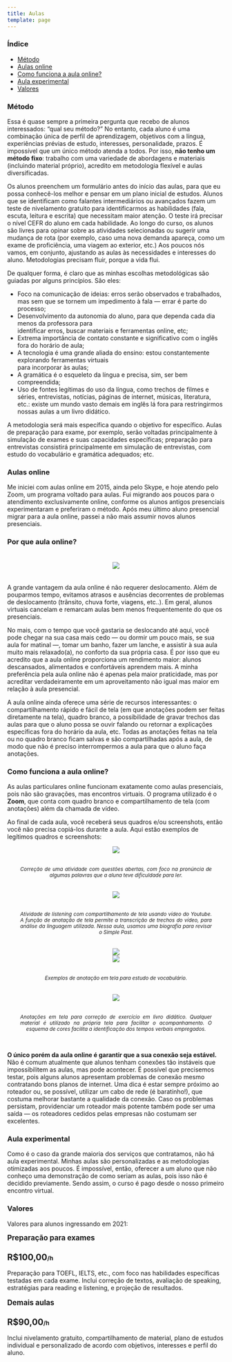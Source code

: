 ```yaml
---
title: Aulas
template: page
---
```


<h3>Índice</h3>
<ul>
  <li><a href="#metodo">Método</a></li>
  <li><a href="#aulasonline">Aulas online</a></li>
  <li><a href="#comofunciona">Como funciona a aula online?</a></li>
  <li><a href="#aulaexperimental">Aula experimental</a></li>
  <li><a href="#valores">Valores</a></li>
</ul>

<h3 id="metodo">Método</h3>

Essa é quase sempre a primeira pergunta que recebo de alunos interessados: “qual seu método?” No entanto, cada aluno é uma combinação única de perfil de aprendizagem, objetivos com a língua, experiências prévias de estudo, interesses, personalidade, prazos. É impossível que um único método atenda a todos. Por isso, <b>não tenho um método fixo</b>: trabalho com uma variedade de abordagens e materiais (incluindo material próprio), acredito em metodologia flexível e aulas diversificadas.

Os alunos preenchem um formulário antes do início das aulas, para que eu possa conhecê-los melhor e pensar em um plano inicial de estudos. Alunos que se identificam como falantes intermediários ou avançados fazem um teste de nivelamento gratuito para identificarmos as habilidades (fala, escuta, leitura e escrita) que necessitam maior atenção. O teste irá precisar o nível CEFR do aluno em cada habilidade. Ao longo do curso, os alunos são livres para opinar sobre as atividades selecionadas ou sugerir uma mudança de rota (por exemplo, caso uma nova demanda apareça, como um exame de proficiência, uma viagem ao exterior, etc.) Aos poucos nós vamos, em conjunto, ajustando as aulas às necessidades e interesses do aluno. Metodologias precisam fluir, porque a vida flui.

De qualquer forma, é claro que as minhas escolhas metodológicas são guiadas por alguns princípios. São eles:

<ul>
<li>Foco na comunicação de ideias: erros serão observados e trabalhados, mas sem que se tornem um impedimento à fala — errar é parte do processo;</li>
<li>Desenvolvimento da autonomia do aluno, para que dependa cada dia menos da professora para </li>identificar erros, buscar materiais e ferramentas online, etc;
<li>Extrema importância de contato constante e significativo com o inglês fora do horário de aula;</li>
<li>A tecnologia é uma grande aliada do ensino: estou constantemente explorando ferramentas virtuais </li>para incorporar às aulas;
<li>A gramática é o esqueleto da língua e precisa, sim, ser bem compreendida;</li>
<li>Uso de fontes legítimas do uso da língua, como trechos de filmes e séries, entrevistas, notícias, páginas de internet, músicas, literatura, etc.: existe um mundo vasto demais em inglês lá fora para restringirmos nossas aulas a um livro didático.</li>
</ul>

A metodologia será mais específica quando o objetivo for específico. Aulas de preparação para exame, por exemplo, serão voltadas principalmente à simulação de exames e suas capacidades específicas; preparação para entrevistas consistirá principalmente em simulação de entrevistas, com estudo do vocabulário e gramática adequados; etc.

<h3 id="aulasonline">Aulas online</h3>

Me iniciei com aulas online em 2015, ainda pelo Skype, e hoje atendo pelo Zoom, um programa voltado para aulas. Fui migrando aos poucos para o atendimento exclusivamente online, conforme os alunos antigos presenciais experimentaram e preferiram o método. Após meu último aluno presencial migrar para a aula online, passei a não mais assumir novos alunos presenciais.

### Por que aula online?

<div style="width: 100%; display: flex; flex-direction: column; text-align-last: center">
  <div style="width: 100%">
    <div class="row">
      <div class="col-12">
        <img src="../images/classes/image7.png" style="max-height: 200px; margin: 20px" />
      </div>
    </div>
  </div>
</div>

A grande vantagem da aula online é não requerer deslocamento. Além de pouparmos tempo, evitamos atrasos e ausências decorrentes de problemas de deslocamento (trânsito, chuva forte, viagens, etc..). Em geral, alunos virtuais cancelam e remarcam aulas bem menos frequentemente do que os presenciais.

No mais, com o tempo que você gastaria se deslocando até aqui, você pode chegar na sua casa mais cedo — ou dormir um pouco mais, se sua aula for matinal —, tomar um banho, fazer um lanche, e assistir à sua aula muito mais relaxado(a), no conforto da sua própria casa. É por isso que eu acredito que a aula online proporciona um rendimento maior: alunos descansados, alimentados e confortáveis aprendem mais. A minha preferência pela aula online não é apenas pela maior praticidade, mas por acreditar verdadeiramente em um aproveitamento não igual mas maior em relação à aula presencial.

A aula online ainda oferece uma série de recursos interessantes: o compartilhamento rápido e fácil de tela (em que anotações podem ser feitas diretamente na tela), quadro branco, a possibilidade de gravar trechos das aulas para que o aluno possa se ouvir falando ou retornar a explicações específicas fora do horário da aula, etc. Todas as anotações feitas na tela ou no quadro branco ficam salvas e são compartilhadas após a aula, de modo que não é preciso interrompermos a aula para que o aluno faça anotações.

<h3 id="comofunciona">Como funciona a aula online?</h3>

As aulas particulares online funcionam exatamente como aulas presenciais, pois não são gravações, mas encontros virtuais. O programa utilizado é o <b>Zoom</b>, que conta com quadro branco e compartilhamento de tela (com anotações) além da chamada de vídeo. 

Ao final de cada aula, você receberá seus quadros e/ou screenshots, então você não precisa copiá-los durante a aula. Aqui estão exemplos de legítimos quadros e screenshots:

<div style="width: 100%; display: flex; flex-direction: column; text-align-last: center">
  <div style="width: 100%">
    <img src="../images/classes/image6.png" style="max-height: 150px;" />
  </div>
  <small style="margin: 30px; text-align: justify"><i>Correção de uma atividade com questões abertas, com foco na pronúncia de algumas palavras que a aluna teve dificuldade para ler.</i></small>
</div>

<div style="width: 100%; display: flex; flex-direction: column; text-align-last: center">
  <div style="width: 100%">
    <img src="../images/classes/image5.png" style="max-height: 300px;" />
  </div>
  <small style="margin: 30px; text-align: justify"><i>Atividade de listening com compartilhamento de tela usando vídeo do Youtube. A função de anotação de tela permite a transcrição de trechos do vídeo, para análise da linguagem utilizada. Nessa aula, usamos uma biografia para revisar o Simple Past.</i></small>
</div>

<div style="width: 100%; display: flex; flex-direction: column; text-align-last: center">
  <div style="width: 100%">
    <div class="row">
      <div class="col-md-6">
        <img src="../images/classes/image4.png" style="max-height: 300px;" />
      </div>
      <div class="col-md-6">
        <img src="../images/classes/image3.png" style="max-height: 300px;" />
      </div>
    </div>
  </div>
  <small style="margin: 30px; text-align: justify"><i>Exemplos de anotação em tela para estudo de vocabulário.</i></small>
</div>

<div style="width: 100%; display: flex; flex-direction: column; text-align-last: center">
  <div style="width: 100%">
    <img src="../images/classes/image2.png" style="max-height: 300px;" />
  </div>
  <small style="margin: 30px; text-align: justify"><i>Anotações em tela para correção de exercício em livro didático. Qualquer material é utilizado na própria tela para facilitar o acompanhamento. O esquema de cores facilita a identificação dos tempos verbais empregados.</i></small>
</div>

<b>O único porém da aula online é garantir que a sua conexão seja estável.</b> Não é comum atualmente que alunos tenham conexões tão instáveis que impossibilitem as aulas, mas pode acontecer. É possível que precisemos testar, pois alguns alunos apresentam problemas de conexão mesmo contratando bons planos de internet. Uma dica é estar sempre próximo ao roteador ou, se possível, utilizar um cabo de rede (é baratinho!), que costuma melhorar bastante a qualidade da conexão. Caso os problemas persistam, providenciar um roteador mais potente também pode ser uma saída — os roteadores cedidos pelas empresas não costumam ser excelentes.

<h3 id="aulaexperimental">Aula experimental</h3>

Como é o caso da grande maioria dos serviços que contratamos, não há aula experimental. Minhas aulas são personalizadas e as metodologias otimizadas aos poucos. É impossível, então, oferecer a um aluno que não conheço uma demonstração de como seriam as aulas, pois isso não é decidido previamente. Sendo assim, o curso é pago desde o nosso primeiro encontro virtual.

<h3 id="valores">Valores</h3>

Valores para alunos ingressando em 2021:

<div class="row">
  <div class="col-sm-6" style='margin-bottom: 16px'>
    <div class="card text-center">
      <div class="card-header">
        <big><b>Preparação para exames</b></big>
      </div>
      <div class="card-body">
        <h3 class="card-title"><big>R$100,00</big><small>/h</small></h3>
        <p class="card-text">
          Preparação para TOEFL, IELTS, etc., com foco nas habilidades específicas testadas em cada exame. Inclui correção de textos, avaliação de speaking, estratégias para reading e listening, e projeção de resultados.
        </p>
      </div>
    </div>
  </div>
  <div class="col-sm-6" style='margin-bottom: 16px'>
    <div class="card text-center">
      <div class="card-header">
        <big><b>Demais aulas</b></big>
      </div>
      <div class="card-body">
        <h3 class="card-title"><big>R$90,00</big><small>/h</small></h3>
        <p class="card-text">
          Inclui nivelamento gratuito, compartilhamento de material, plano de estudos individual e personalizado de acordo com objetivos, interesses e perfil do aluno.
        </p>
      </div>
    </div>
  </div>
</row>